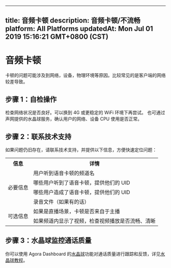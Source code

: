 
---
title: 音频卡顿
description: 音频卡顿/不流畅
platform: All Platforms
updatedAt: Mon Jul 01 2019 15:16:21 GMT+0800 (CST)
---
# 音频卡顿
卡顿的问题可能涉及到网络，设备，物理环境等原因。比较常见的是客户端的网络较差导致。

## 步骤 1：自检操作

检查网络状况是否良好。可以换到 4G 或更稳定的 WiFi 环境下再尝试。
也可通过声网提供的水晶球服务，确认用户的网络、设备 CPU 使用是否正常。

## 步骤 2：联系技术支持

如果问题仍旧存在，请联系技术支持，并提供以下信息，方便快速定位问题：

<table>
  <tr>
    <th>信息</th>
    <th>详情</th>
  </tr>
  <tr>
    <td rowspan="4">必要信息</td>
    <td>用户听到语音卡顿的频道名</td>
  </tr>
  <tr>
    <td>哪些用户听到了语音卡顿，提供他们的 UID</td>
  </tr>
  <tr>
    <td>哪些用户造成了语音卡顿，提供他们的 UID</td>
  </tr>
  <tr>
    <td>录音文件（如果有的话）</td>
  </tr>
  <tr>
    <td rowspan="2">可选信息</td>
    <td>如果是直播场景，卡顿是否来自于主播</td>
  </tr>
  <tr>
    <td>如果频道内显示了视频，检查视频播放是否流畅、清晰</td>
  </tr>
</table>


## 步骤 3：水晶球监控通话质量

你可以使用 Agora Dashboard 的[水晶球](http://dashboard.agora.io/analytics/call/search)功能对通话质量进行跟踪和反馈，详见[水晶球教程](https://dashboard.agora.io/analytics/call/tutorial?_ga=2.197716463.1125435494.1542623251-764614247.1539586349)。
